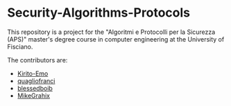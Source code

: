 # Security-Algorithms-Protocols

This repository is a project for the "Algoritmi e Protocolli per la Sicurezza (APS)" master's degree course in computer engineering at the University of Fisciano.

The contributors are:
- [Kirito-Emo](https://github.com/Kirito-Emo)
- [quagliofranci](https://github.com/quagliofranci)
- [blessedboib](https://github.com/blessedboib)
- [MikeGrahix](https://github.com/MikeGraphix)
